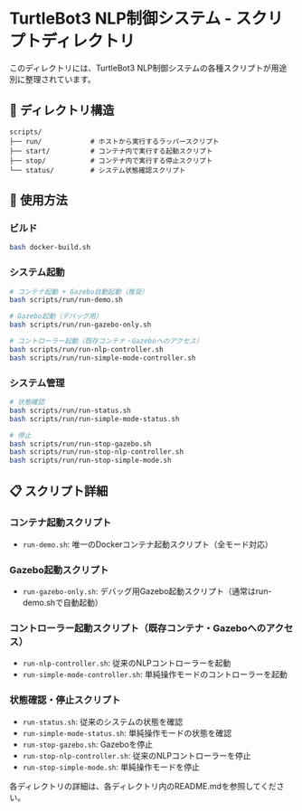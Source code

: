 # TurtleBot3 NLP制御システム - スクリプトディレクトリ

このディレクトリには、TurtleBot3 NLP制御システムの各種スクリプトが用途別に整理されています。

## 📁 ディレクトリ構造

```
scripts/
├── run/            # ホストから実行するラッパースクリプト
├── start/          # コンテナ内で実行する起動スクリプト
├── stop/           # コンテナ内で実行する停止スクリプト
└── status/         # システム状態確認スクリプト
```

## 🚀 使用方法

### ビルド
```bash
bash docker-build.sh
```

### システム起動
```bash
# コンテナ起動 + Gazebo自動起動（推奨）
bash scripts/run/run-demo.sh

# Gazebo起動（デバッグ用）
bash scripts/run/run-gazebo-only.sh

# コントローラー起動（既存コンテナ・Gazeboへのアクセス）
bash scripts/run/run-nlp-controller.sh
bash scripts/run/run-simple-mode-controller.sh
```

### システム管理
```bash
# 状態確認
bash scripts/run/run-status.sh
bash scripts/run/run-simple-mode-status.sh

# 停止
bash scripts/run/run-stop-gazebo.sh
bash scripts/run/run-stop-nlp-controller.sh
bash scripts/run/run-stop-simple-mode.sh
```

## 📋 スクリプト詳細

### コンテナ起動スクリプト

- `run-demo.sh`: 唯一のDockerコンテナ起動スクリプト（全モード対応）

### Gazebo起動スクリプト

- `run-gazebo-only.sh`: デバッグ用Gazebo起動スクリプト（通常はrun-demo.shで自動起動）

### コントローラー起動スクリプト（既存コンテナ・Gazeboへのアクセス）

- `run-nlp-controller.sh`: 従来のNLPコントローラーを起動
- `run-simple-mode-controller.sh`: 単純操作モードのコントローラーを起動

### 状態確認・停止スクリプト

- `run-status.sh`: 従来のシステムの状態を確認
- `run-simple-mode-status.sh`: 単純操作モードの状態を確認
- `run-stop-gazebo.sh`: Gazeboを停止
- `run-stop-nlp-controller.sh`: 従来のNLPコントローラーを停止
- `run-stop-simple-mode.sh`: 単純操作モードを停止

各ディレクトリの詳細は、各ディレクトリ内のREADME.mdを参照してください。 